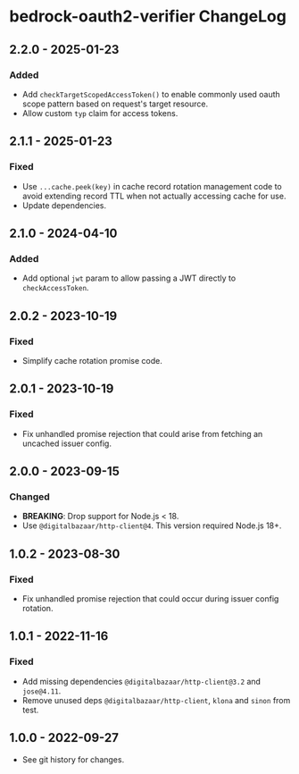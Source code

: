 # bedrock-oauth2-verifier ChangeLog

## 2.2.0 - 2025-01-23

### Added
- Add `checkTargetScopedAccessToken()` to enable commonly used oauth scope
  pattern based on request's target resource.
- Allow custom `typ` claim for access tokens.

## 2.1.1 - 2025-01-23

### Fixed
- Use `...cache.peek(key)` in cache record rotation management code to
  avoid extending record TTL when not actually accessing cache for use.
- Update dependencies.

## 2.1.0 - 2024-04-10

### Added
- Add optional `jwt` param to allow passing a JWT directly
  to `checkAccessToken`.

## 2.0.2 - 2023-10-19

### Fixed
- Simplify cache rotation promise code.

## 2.0.1 - 2023-10-19

### Fixed
- Fix unhandled promise rejection that could arise from fetching
  an uncached issuer config.

## 2.0.0 - 2023-09-15

### Changed
- **BREAKING**: Drop support for Node.js < 18.
- Use `@digitalbazaar/http-client@4`. This version required Node.js 18+.

## 1.0.2 - 2023-08-30

### Fixed
- Fix unhandled promise rejection that could occur during issuer config
  rotation.

## 1.0.1 - 2022-11-16

### Fixed
- Add missing dependencies `@digitalbazaar/http-client@3.2` and `jose@4.11`.
- Remove unused deps `@digitalbazaar/http-client`, `klona` and `sinon` from
  test.

## 1.0.0 - 2022-09-27

- See git history for changes.
